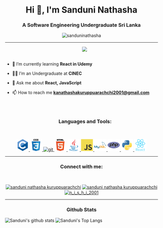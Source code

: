 <h1 align="center">Hi 👋, I'm Sanduni Nathasha</h1>
<h3 align="center">A Software Engineering Undergraduate Sri Lanka</h3>

<p align="center"> <img src="https://komarev.com/ghpvc/?username=sanduninathasha&label=Profile%20views&color=0e75b6&style=flat" alt="sanduninathasha" /> </p>
<hr/>
<picture> <img align="right" src="https://github.com/7oSkaaa/7oSkaaa/blob/main/Images/Right_Side.gif?raw=true" width = 250px></picture>

<br><br>


- 🌱 I’m currently learning **React in Udemy**
- 🧑‍🎓 I’m an Undergraduate at **CINEC**
- 💬 Ask me about **React, JavaScript**
- 📫 How to reach me **kanathashakuruppuarachchi2001@gmail.com**
  
  <br/><br/>
  <h3 align="center">Languages and Tools:</h3><br/>
<p align="center"> <a href="https://www.cprogramming.com/" target="_blank" rel="noreferrer"> <img src="https://raw.githubusercontent.com/devicons/devicon/master/icons/c/c-original.svg" alt="c" width="40" height="40"/> </a> <a href="https://www.w3schools.com/css/" target="_blank" rel="noreferrer"> <img src="https://raw.githubusercontent.com/devicons/devicon/master/icons/css3/css3-original-wordmark.svg" alt="css3" width="40" height="40"/> </a> <a href="https://git-scm.com/" target="_blank" rel="noreferrer"> <img src="https://www.vectorlogo.zone/logos/git-scm/git-scm-icon.svg" alt="git" width="40" height="40"/> </a> <a href="https://www.w3.org/html/" target="_blank" rel="noreferrer"> <img src="https://raw.githubusercontent.com/devicons/devicon/master/icons/html5/html5-original-wordmark.svg" alt="html5" width="40" height="40"/> </a> <a href="https://www.java.com" target="_blank" rel="noreferrer"> <img src="https://raw.githubusercontent.com/devicons/devicon/master/icons/java/java-original.svg" alt="java" width="40" height="40"/> </a> <a href="https://developer.mozilla.org/en-US/docs/Web/JavaScript" target="_blank" rel="noreferrer"> <img src="https://raw.githubusercontent.com/devicons/devicon/master/icons/javascript/javascript-original.svg" alt="javascript" width="40" height="40"/> </a> <a href="https://www.mysql.com/" target="_blank" rel="noreferrer"> <img src="https://raw.githubusercontent.com/devicons/devicon/master/icons/mysql/mysql-original-wordmark.svg" alt="mysql" width="40" height="40"/> </a> <a href="https://www.php.net" target="_blank" rel="noreferrer"> <img src="https://raw.githubusercontent.com/devicons/devicon/master/icons/php/php-original.svg" alt="php" width="40" height="40"/> </a> <a href="https://www.python.org" target="_blank" rel="noreferrer"> <img src="https://raw.githubusercontent.com/devicons/devicon/master/icons/python/python-original.svg" alt="python" width="40" height="40"/> </a> <a href="https://reactjs.org/" target="_blank" rel="noreferrer"> <img src="https://raw.githubusercontent.com/devicons/devicon/master/icons/react/react-original-wordmark.svg" alt="react" width="40" height="40"/> </a> </p>
<hr/>

<h3 align="center">Connect with me:</h3><br/>
<p align="center">
<a href="https://linkedin.com/in/sanduni nathasha kuruppuarachchi" target="blank"><img align="center" src="https://raw.githubusercontent.com/rahuldkjain/github-profile-readme-generator/master/src/images/icons/Social/linked-in-alt.svg" alt="sanduni nathasha kuruppuarachchi" height="30" width="40" /></a>
<a href="https://fb.com/sanduni nathasha kuruppuarachchi" target="blank"><img align="center" src="https://raw.githubusercontent.com/rahuldkjain/github-profile-readme-generator/master/src/images/icons/Social/facebook.svg" alt="sanduni nathasha kuruppuarachchi" height="30" width="40" /></a>
<a href="https://instagram.com/n_i_s_h_i_2001" target="blank"><img align="center" src="https://raw.githubusercontent.com/rahuldkjain/github-profile-readme-generator/master/src/images/icons/Social/instagram.svg" alt="n_i_s_h_i_2001" height="30" width="40" /></a>
</p>
<hr/>
 
 <h3 align="center">Github Stats</h3> 
  
 ![Sanduni's github stats](https://github-readme-stats.vercel.app/api?username=SanduniNathasha&show_icons=true&theme=tokyonight)
 ![Sanduni's Top Langs](https://github-readme-stats.vercel.app/api/top-langs/?username=SanduniNathasha&theme=tokyonight&layout=compact)
 
 
 

 




